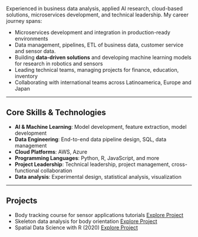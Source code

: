 Experienced in business data analysis, applied AI research, cloud-based solutions, microservices development, and technical leadership. My career journey spans:

- Microservices development and integration in production-ready environments
- Data management, pipelines, ETL of business data, customer service and sensor data.
- Building **data-driven solutions** and developing machine learning models for research in robotics and sensors
- Leading technical teams, managing projects for finance, education, inventory
- Collaborating with international teams across Latinoamerica, Europe and Japan

---

## Core Skills & Technologies

- **AI & Machine Learning**: Model development, feature extraction, model development
- **Data Engineering**: End-to-end data pipeline design, SQL, data management
- **Cloud Platforms**: AWS, Azure
- **Programming Languages**: Python, R, JavaScript, and more
- **Project Leadership**: Technical leadership, project management, cross-functional collaboration
- **Data analysis**: Experimental design, statistical analysis, visualization

---

## Projects

- Body tracking course for sensor applications tutorials [Explore Project](https://github.com/violetasdev/bodytrackingdepth_course)
- Skeleton data analysis for body orientation [Explore Project](https://github.com/violetasdev/bodyorientation_example)
- Spatial Data Science with R (2020) [Explore Project](https://github.com/violetasdev/SDR_geotech)
